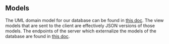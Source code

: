 ## Models

The UML domain model for our database can be found in [this doc](https://drive.google.com/file/d/1ny4WJuD_Y7bnGSMdwhTZ41SRplNb4XAQ/view?usp=sharing).
The view models that are sent to the client are effectively JSON versions of those models. The endpoints of the server which externalize the models of the database are found in [this doc](https://drive.google.com/file/d/10WkqDTKmEWvZvn-AbuJtT3oWndD8hHIu/view?usp=sharing).
